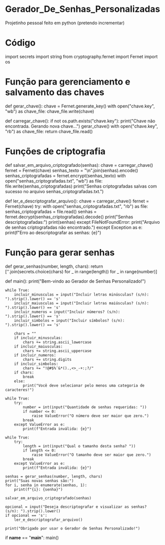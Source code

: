 # Gerador_De_Senhas_Personalizadas
Projetinho pessoal feito em python (pretendo incrementar)

# Código
import secrets
import string
from cryptography.fernet import Fernet
import os

# Função para gerenciamento e salvamento das chaves
def gerar_chave():
    chave = Fernet.generate_key()
    with open("chave.key", "wb") as chave_file:
        chave_file.write(chave)


def carregar_chave():
    if not os.path.exists("chave.key"):
        print("Chave não encontrada. Gerando nova chave...")
        gerar_chave()
    with open("chave.key", "rb") as chave_file:
        return chave_file.read()


# Funções de criptografia
def salvar_em_arquivo_criptografado(senhas):
    chave = carregar_chave()
    fernet = Fernet(chave)
    senhas_texto = "\n".join(senhas).encode()
    senhas_criptografadas = fernet.encrypt(senhas_texto)
    with open("senhas_criptografadas.txt", "wb") as file:
        file.write(senhas_criptografadas)
    print("Senhas criptografadas salvas com sucesso no arquivo senhas_criptografadas.txt.")


def ler_e_descriptografar_arquivo():
    chave = carregar_chave()
    fernet = Fernet(chave)
    try:
        with open("senhas_criptografadas.txt", "rb") as file:
            senhas_criptografadas = file.read()
            senhas = fernet.decrypt(senhas_criptografadas).decode()
            print("Senhas descriptografadas:")
            print(senhas)
    except FileNotFoundError:
        print("Arquivo de senhas criptografadas não encontrado.")
    except Exception as e:
        print(f"Erro ao descriptografar as senhas: {e}")


# Função para gerar senhas
def gerar_senhas(number, length, chars):
    return [''.join(secrets.choice(chars) for _ in range(length)) for _ in range(number)]


def main():
    print("Bem-vindo ao Gerador de Senhas Personalizado!")

    while True:
        incluir_minusculas = input("Incluir letras minúsculas? (s/n): ").strip().lower() == 's'
        incluir_maiusculas = input("Incluir letras maiúsculas? (s/n): ").strip().lower() == 's'
        incluir_numeros = input("Incluir números? (s/n): ").strip().lower() == 's'
        incluir_simbolos = input("Incluir símbolos? (s/n): ").strip().lower() == 's'

        chars = ""
        if incluir_minusculas:
            chars += string.ascii_lowercase
        if incluir_maiusculas:
            chars += string.ascii_uppercase
        if incluir_numeros:
            chars += string.digits
        if incluir_simbolos:
            chars += "!@#$%¨&*().,<>_-+:;?/"
        if chars:
            break
        else:
            print("Você deve selecionar pelo menos uma categoria de caracteres!")

    while True:
        try:
            number = int(input("Quantidade de senhas requeridas: "))
            if number <= 0:
                raise ValueError("O número deve ser maior que zero.")
            break
        except ValueError as e:
            print(f"Entrada inválida: {e}")

    while True:
        try:
            length = int(input("Qual o tamanho desta senha? "))
            if length <= 0:
                raise ValueError("O tamanho deve ser maior que zero.")
            break
        except ValueError as e:
            print(f"Entrada inválida: {e}")

    senhas = gerar_senhas(number, length, chars)
    print("Suas novas senhas são:")
    for i, senha in enumerate(senhas, 1):
        print(f"{i}: {senha}")

    salvar_em_arquivo_criptografado(senhas)

    opcional = input("Deseja descriptografar e visualizar as senhas? (s/n): ").strip().lower()
    if opcional == 's':
        ler_e_descriptografar_arquivo()

    print("Obrigado por usar o Gerador de Senhas Personalizado!")


if __name__ == "__main__":
    main()
